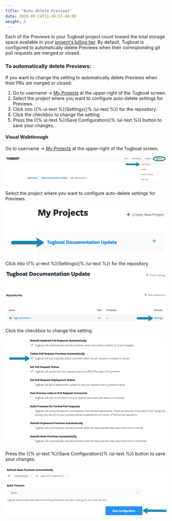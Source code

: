 ```yaml
---
title: "Auto-delete Previews"
date: 2019-09-24T11:49:57-04:00
weight: 5
---
```


Each of the Previews in your Tugboat project count toward the total storage
space available in your
[project's billing tier](/tugboat-billing/tugboat-pricing/). By default, Tugboat
is configured to automatically delete Previews when their corresponding git pull
requests are merged or closed.

### To automatically delete Previews:

If you want to change the setting to automatically delete Previews when their
PRs are merged or closed:

1. Go to username -> [My Projects](https://dashboard.tugboat.qa/projects) at the
   upper-right of the Tugboat screen.
2. Select the project where you want to configure auto-delete settings for
   Previews.
3. Click into {{% ui-text %}}Settings{{% /ui-text %}} for the repository.
4. Click the checkbox to change the setting.
5. Press the {{% ui-text %}}Save Configuration{{% /ui-text %}} button to save
   your changes.

#### Visual Walkthrough

Go to username -> [My Projects](https://dashboard.tugboat.qa/projects) at the
upper-right of the Tugboat screen.

![Go to username -> My Projects](/_images/go-to-user-my-projects.png)

Select the project where you want to configure auto-delete settings for
Previews.

![Select the project](/_images/select-a-project.png)

Click into {{% ui-text %}}Settings{{% /ui-text %}} for the repository.

![Go to Repository Settings](/_images/go-to-repository-settings.png)

Click the checkbox to change the setting.

![Click the checkbox to turn auto-delete Preview on or off](/_images/auto-delete-preview-repository-settings.png)

Press the {{% ui-text %}}Save Configuration{{% /ui-text %}} button to save your
changes.

![Press the Save Configuration button](/_images/repository-settings-press-save-configuration.png)
